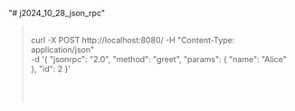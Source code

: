 "# j2024_10_28_json_rpc" 
>
>  <br />
> curl -X POST http://localhost:8080/ -H "Content-Type: application/json"  <br />
>      -d '{ "jsonrpc": "2.0", "method": "greet", "params": { "name": "Alice" }, "id": 2 }' <br />
>  <br />
>  <br />
>  <br />
>
>
>
>